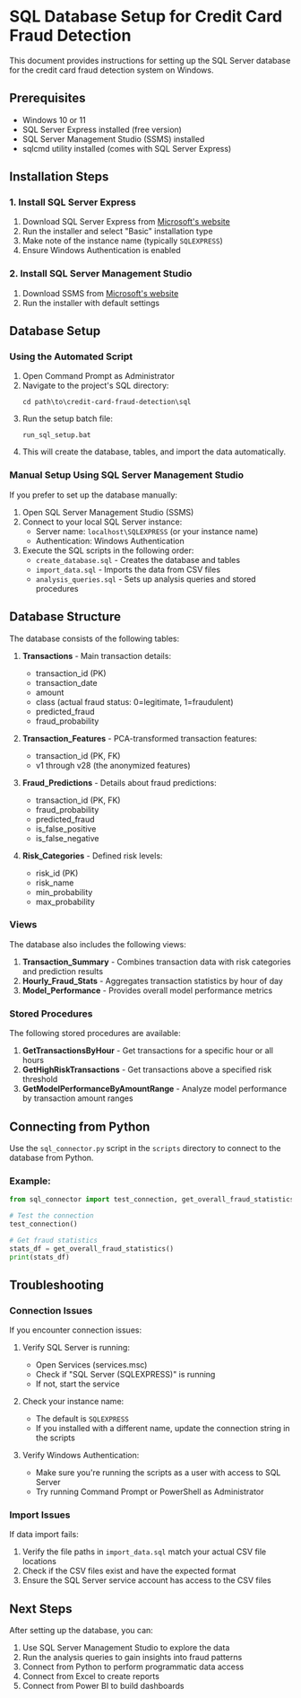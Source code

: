 # SQL Database Setup for Credit Card Fraud Detection

This document provides instructions for setting up the SQL Server database for the credit card fraud detection system on Windows.

## Prerequisites

- Windows 10 or 11
- SQL Server Express installed (free version)
- SQL Server Management Studio (SSMS) installed
- sqlcmd utility installed (comes with SQL Server Express)

## Installation Steps

### 1. Install SQL Server Express

1. Download SQL Server Express from [Microsoft's website](https://www.microsoft.com/en-us/sql-server/sql-server-downloads)
2. Run the installer and select "Basic" installation type
3. Make note of the instance name (typically `SQLEXPRESS`)
4. Ensure Windows Authentication is enabled

### 2. Install SQL Server Management Studio

1. Download SSMS from [Microsoft's website](https://docs.microsoft.com/en-us/sql/ssms/download-sql-server-management-studio-ssms)
2. Run the installer with default settings

## Database Setup

### Using the Automated Script

1. Open Command Prompt as Administrator
2. Navigate to the project's SQL directory:
   ```
   cd path\to\credit-card-fraud-detection\sql
   ```
3. Run the setup batch file:
   ```
   run_sql_setup.bat
   ```
4. This will create the database, tables, and import the data automatically.

### Manual Setup Using SQL Server Management Studio

If you prefer to set up the database manually:

1. Open SQL Server Management Studio (SSMS)
2. Connect to your local SQL Server instance:
   - Server name: `localhost\SQLEXPRESS` (or your instance name)
   - Authentication: Windows Authentication
3. Execute the SQL scripts in the following order:
   - `create_database.sql` - Creates the database and tables
   - `import_data.sql` - Imports the data from CSV files
   - `analysis_queries.sql` - Sets up analysis queries and stored procedures

## Database Structure

The database consists of the following tables:

1. **Transactions** - Main transaction details:
   - transaction_id (PK)
   - transaction_date
   - amount
   - class (actual fraud status: 0=legitimate, 1=fraudulent)
   - predicted_fraud
   - fraud_probability

2. **Transaction_Features** - PCA-transformed transaction features:
   - transaction_id (PK, FK)
   - v1 through v28 (the anonymized features)

3. **Fraud_Predictions** - Details about fraud predictions:
   - transaction_id (PK, FK)
   - fraud_probability
   - predicted_fraud
   - is_false_positive
   - is_false_negative

4. **Risk_Categories** - Defined risk levels:
   - risk_id (PK)
   - risk_name
   - min_probability
   - max_probability

### Views

The database also includes the following views:

1. **Transaction_Summary** - Combines transaction data with risk categories and prediction results
2. **Hourly_Fraud_Stats** - Aggregates transaction statistics by hour of day
3. **Model_Performance** - Provides overall model performance metrics

### Stored Procedures

The following stored procedures are available:

1. **GetTransactionsByHour** - Get transactions for a specific hour or all hours
2. **GetHighRiskTransactions** - Get transactions above a specified risk threshold
3. **GetModelPerformanceByAmountRange** - Analyze model performance by transaction amount ranges

## Connecting from Python

Use the `sql_connector.py` script in the `scripts` directory to connect to the database from Python.

### Example:

```python
from sql_connector import test_connection, get_overall_fraud_statistics

# Test the connection
test_connection()

# Get fraud statistics
stats_df = get_overall_fraud_statistics()
print(stats_df)
```

## Troubleshooting

### Connection Issues

If you encounter connection issues:

1. Verify SQL Server is running:
   - Open Services (services.msc)
   - Check if "SQL Server (SQLEXPRESS)" is running
   - If not, start the service

2. Check your instance name:
   - The default is `SQLEXPRESS`
   - If you installed with a different name, update the connection string in the scripts

3. Verify Windows Authentication:
   - Make sure you're running the scripts as a user with access to SQL Server
   - Try running Command Prompt or PowerShell as Administrator

### Import Issues

If data import fails:

1. Verify the file paths in `import_data.sql` match your actual CSV file locations
2. Check if the CSV files exist and have the expected format
3. Ensure the SQL Server service account has access to the CSV files

## Next Steps

After setting up the database, you can:

1. Use SQL Server Management Studio to explore the data
2. Run the analysis queries to gain insights into fraud patterns
3. Connect from Python to perform programmatic data access
4. Connect from Excel to create reports
5. Connect from Power BI to build dashboards